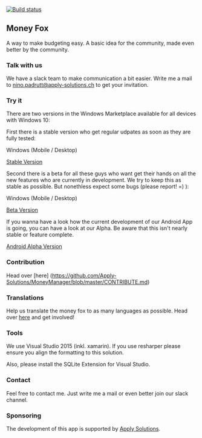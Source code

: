 [![Build status](https://ci.appveyor.com/api/projects/status/kvde5325bat7e8bu?svg=true)](https://ci.appveyor.com/project/NPadrutt/moneyfox)

## Money Fox
A way to make budgeting easy. A basic idea for the community, made even better by the community.

### Talk with us
We have a slack team to make communication a bit easier. Write me a mail to nino.padrutt@apply-solutions.ch to get your invitation.

### Try it
There are two versions in the Windows Marketplace available for all devices with Windows 10:

First there is a stable version who get regular udpates as soon as they are fully tested:

Windows (Mobile / Desktop)

[Stable Version](https://www.microsoft.com/store/apps/9nblggh6ck9d)

Second there is a beta for all these guys who want get their hands on all the new features who are currently in development. We try to keep this as stable as possible. But nonethless expect some bugs (please report! =) ):

Windows (Mobile / Desktop)

[Beta Version](https://www.microsoft.com/store/apps/9nblggh68h8m)

If you wanna have a look how the current development of our Android App is going, you can have a look at our Alpha. Be aware that this isn't nearly stable or feature complete.

[Android Alpha  Version](https://play.google.com/apps/testing/com.applysolutions.moneyfox)

### Contribution

Head over [here] (https://github.com/Apply-Solutions/MoneyManager/blob/master/CONTRIBUTE.md)

### Translations

Help us translate the money fox to as many languages as possible. Head over [here](https://crowdin.com/project/money-fox) and get involved!

### Tools
We use Visual Studio 2015 (inkl. xamarin). If you use resharper please ensure you align the formatting to this solution.

Also, please install the SQLite Extension for Visual Studio.

### Contact
Feel free to contact me. Just write me a mail or even better join our slack channel.

### Sponsoring
The development of this app is supported by [Apply Solutions](http://www.apply-solutions.ch/).
